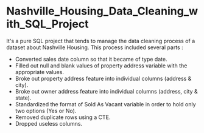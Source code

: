 # Nashville_Housing_Data_Cleaning_with_SQL_Project

It's a pure SQL project that tends to manage the data cleaning process of a dataset about Nashville Housing. This process included several parts :

* Converted sales date column so that it became of type date.
* Filled out null and blank values of property address variable with the appropriate values.
* Broke out property address feature into individual columns (address & city).
* Broke out owner address feature into individual columns (address, city & state).
* Standardized the format of Sold As Vacant variable in order to hold only two options (Yes or No).
* Removed duplicate rows using a CTE.
* Dropped useless columns.

